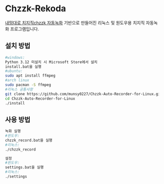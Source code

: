 #  Chzzk-Rekoda
[내맘대로 치지직chzzk 자동녹화](https://gall.dcinside.com/stellive/1150701) 기반으로 만들어진 리눅스 및 원도우용 치지직 자동녹화 프로그램입니다.

## 설치 방법
```bash
#windows:
Python 3.12 미설치 시 Microsoft Store에서 설치
install.bat을 실행
#ubuntu:
sudo apt install ffmpeg
#arch linux
sudo pacman -S ffmpeg
#리눅스 공통사항
git clone https://github.com/munsy0227/Chzzk-Auto-Recorder-for-Linux.git
cd Chzzk-Auto-Recorder-for-Linux
./install
```

## 사용 방법
```bash
녹화 실행
#윈도우:
chzzk_record.bat을 실행
#리눅스:
./chzzk_record

설정
#윈도우:
settings.bat을 실행
#리눅스:
./settings
```
